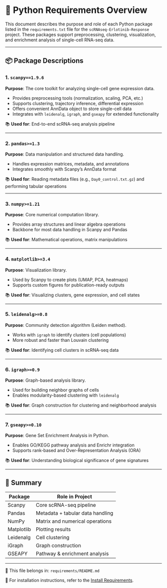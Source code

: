 # 🧪 Python Requirements Overview

This document describes the purpose and role of each Python package listed in the `requirements.txt` file for the `scRNAseq-Erlotinib-Response` project. These packages support preprocessing, clustering, visualization, and enrichment analysis of single-cell RNA-seq data.

---

## 📦 Package Descriptions

### 1. `scanpy==1.9.6`
**Purpose**: The core toolkit for analyzing single-cell gene expression data.

- Provides preprocessing tools (normalization, scaling, PCA, etc.)
- Supports clustering, trajectory inference, differential expression
- Offers convenient AnnData object to store single-cell data
- Integrates with `leidenalg`, `igraph`, and `gseapy` for extended functionality

📚 **Used for**: End-to-end scRNA-seq analysis pipeline

---

### 2. `pandas>=1.3`
**Purpose**: Data manipulation and structured data handling.

- Handles expression matrices, metadata, and annotations
- Integrates smoothly with Scanpy’s AnnData format

📚 **Used for**: Reading metadata files (e.g., `Day0_control.txt.gz`) and performing tabular operations

---

### 3. `numpy>=1.21`
**Purpose**: Core numerical computation library.

- Provides array structures and linear algebra operations
- Backbone for most data handling in Scanpy and Pandas

📚 **Used for**: Mathematical operations, matrix manipulations

---

### 4. `matplotlib>=3.4`
**Purpose**: Visualization library.

- Used by Scanpy to create plots (UMAP, PCA, heatmaps)
- Supports custom figures for publication-ready outputs

📚 **Used for**: Visualizing clusters, gene expression, and cell states

---

### 5. `leidenalg>=0.8`
**Purpose**: Community detection algorithm (Leiden method).

- Works with `igraph` to identify clusters (cell populations)
- More robust and faster than Louvain clustering

📚 **Used for**: Identifying cell clusters in scRNA-seq data

---

### 6. `igraph>=0.9`
**Purpose**: Graph-based analysis library.

- Used for building neighbor graphs of cells
- Enables modularity-based clustering with `leidenalg`

📚 **Used for**: Graph construction for clustering and neighborhood analysis

---

### 7. `gseapy>=0.10`
**Purpose**: Gene Set Enrichment Analysis in Python.

- Enables GO/KEGG pathway analysis and Enrichr integration
- Supports rank-based and Over-Representation Analysis (ORA)

📚 **Used for**: Understanding biological significance of gene signatures

---

## 🔗 Summary

| Package     | Role in Project                         |
|-------------|------------------------------------------|
| Scanpy      | Core scRNA-seq pipeline                 |
| Pandas      | Metadata + tabular data handling        |
| NumPy       | Matrix and numerical operations         |
| Matplotlib  | Plotting results                        |
| Leidenalg   | Cell clustering                         |
| iGraph      | Graph construction                      |
| GSEAPY      | Pathway & enrichment analysis           |

---

📁 This file belongs in: `requirements/README.md`

📄 For installation instructions, refer to the [Install Requirements](./Script/install_requirements.py).

